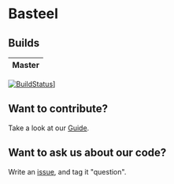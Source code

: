 # Basteel

## Builds

|Master|
|:----:|
[![BuildStatus](https://travis-ci.org/RoboEagles4828/Basteel.svg?branch=master)](https://travis-ci.org/RoboEagles4828/Basteel)]

## Want to contribute?
Take a look at our [Guide](https://github.com/RoboEagles4828/Basteel/blob/master/CONTRIBUTING.md).

## Want to ask us about our code?
Write an [issue](https://github.com/RoboEagles4828/Basteel/issues/new), and tag it "question".

